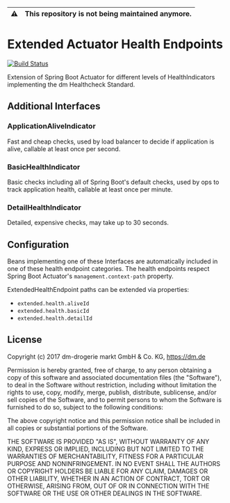 :warning: | This repository is not being maintained anymore.
:---: | :---

# Extended Actuator Health Endpoints

[![Build Status](https://travis-ci.org/dm-drogeriemarkt/extended-actuator-health-endpoints.svg?branch=master)](https://travis-ci.org/dm-drogeriemarkt/extended-actuator-health-endpoints)

Extension of Spring Boot Actuator for different levels of HealthIndicators implementing the dm Healthcheck Standard.

## Additional Interfaces

### ApplicationAliveIndicator

Fast and cheap checks, used by load balancer to decide if application is alive, callable at least once per second.

### BasicHealthIndicator

Basic checks including all of Spring Boot's default checks, used by ops to track application health, callable at least once per minute.

### DetailHealthIndicator

Detailed, expensive checks, may take up to 30 seconds.

## Configuration

Beans implementing one of these Interfaces are automatically included in one of these health endpoint categories.
The health endpoints respect Spring Boot Actuator's `management.context-path` property.

ExtendedHealthEndpoint paths can be extended via properties:

* `extended.health.aliveId`
* `extended.health.basicId`
* `extended.health.detailId`

## License

Copyright (c) 2017 dm-drogerie markt GmbH & Co. KG, https://dm.de

Permission is hereby granted, free of charge, to any person obtaining a copy
of this software and associated documentation files (the "Software"), to deal
in the Software without restriction, including without limitation the rights
to use, copy, modify, merge, publish, distribute, sublicense, and/or sell
copies of the Software, and to permit persons to whom the Software is
furnished to do so, subject to the following conditions:

The above copyright notice and this permission notice shall be included in all
copies or substantial portions of the Software.

THE SOFTWARE IS PROVIDED "AS IS", WITHOUT WARRANTY OF ANY KIND, EXPRESS OR
IMPLIED, INCLUDING BUT NOT LIMITED TO THE WARRANTIES OF MERCHANTABILITY,
FITNESS FOR A PARTICULAR PURPOSE AND NONINFRINGEMENT. IN NO EVENT SHALL THE
AUTHORS OR COPYRIGHT HOLDERS BE LIABLE FOR ANY CLAIM, DAMAGES OR OTHER
LIABILITY, WHETHER IN AN ACTION OF CONTRACT, TORT OR OTHERWISE, ARISING FROM,
OUT OF OR IN CONNECTION WITH THE SOFTWARE OR THE USE OR OTHER DEALINGS IN THE
SOFTWARE.
